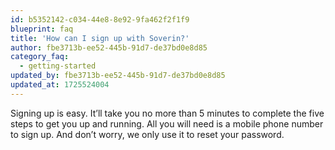 ```yaml
---
id: b5352142-c034-44e8-8e92-9fa462f2f1f9
blueprint: faq
title: 'How can I sign up with Soverin?'
author: fbe3713b-ee52-445b-91d7-de37bd0e8d85
category_faq:
  - getting-started
updated_by: fbe3713b-ee52-445b-91d7-de37bd0e8d85
updated_at: 1725524004
---
```

Signing up is easy. It’ll take you no more than 5 minutes to complete the five steps to get you up and running. All you will need is a mobile phone number to sign up. And don’t worry, we only use it to reset your password.